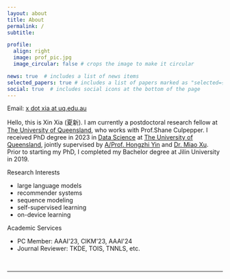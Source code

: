 ```yaml
---
layout: about
title: About
permalink: /
subtitle:

profile:
  align: right
  image: prof_pic.jpg
  image_circular: false # crops the image to make it circular

news: true  # includes a list of news items
selected_papers: true # includes a list of papers marked as "selected={true}"
social: true  # includes social icons at the bottom of the page
---
```

Email: <a href="mailto:x.xia@uq.edu.au">x dot xia at uq.edu.au</a> 

Hello, this is Xin Xia (夏新). I am currently a postdoctoral research fellow at [The University of Queensland](https://www.uq.edu.au/), who works with Prof.Shane Culpepper. I received PhD degree in 2023 in [Data Science](https://itee.uq.edu.au/data-science) at [The University of Queensland](https://www.uq.edu.au/), jointly supervised by [A/Prof. Hongzhi Yin](https://sites.google.com/view/hongzhi-yin/home) and [Dr. Miao Xu](https://researchers.uq.edu.au/researcher/26509). Prior to starting my PhD, I completed my Bachelor degree at Jilin University in 2019. 

Research Interests
+ large language models
+ recommender systems
+ sequence modeling
+ self-supervised learning
+ on-device learning

Academic Services
+ PC Member: AAAI'23, CIKM'23, AAAI'24
+ Journal Reviewer: TKDE, TOIS, TNNLS, etc.

<br>
<hr>
